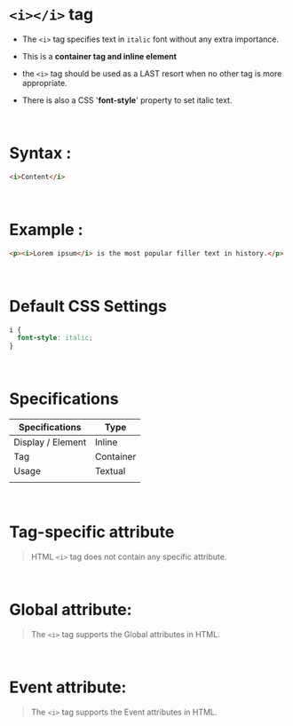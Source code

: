 # `<i></i>` tag

- The `<i>` tag specifies text in `italic` font without any extra importance.

- This is a **container tag and inline element**

- the `<i>` tag should be used as a LAST resort when no other tag is more appropriate.

- There is also a CSS '**font-style**' property to set italic text.

&nbsp;

# Syntax :

```html
<i>Content</i>
```

&nbsp;

# Example :

```html
<p><i>Lorem ipsum</i> is the most popular filler text in history.</p>
```

&nbsp;

# Default CSS Settings

```css
i {
  font-style: italic;
}
```

&nbsp;

# Specifications

| Specifications    | Type      |
| ----------------- | --------- |
| Display / Element | Inline    |
| Tag               | Container |
| Usage             | Textual   |
|                   |           |

&nbsp;

# Tag-specific attribute

> HTML `<i>` tag does not contain any specific attribute.

&nbsp;

# Global attribute:

> The `<i>` tag supports the Global attributes in HTML.

&nbsp;

# Event attribute:

> The `<i>` tag supports the Event attributes in HTML.
